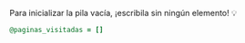 Para inicializar la pila vacía, ¡escribila sin ningún elemento! :bulb:

```ruby
@paginas_visitadas = []
```